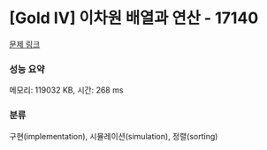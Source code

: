 # [Gold IV] 이차원 배열과 연산 - 17140 

[문제 링크](https://www.acmicpc.net/problem/17140) 

### 성능 요약

메모리: 119032 KB, 시간: 268 ms

### 분류

구현(implementation), 시뮬레이션(simulation), 정렬(sorting)

